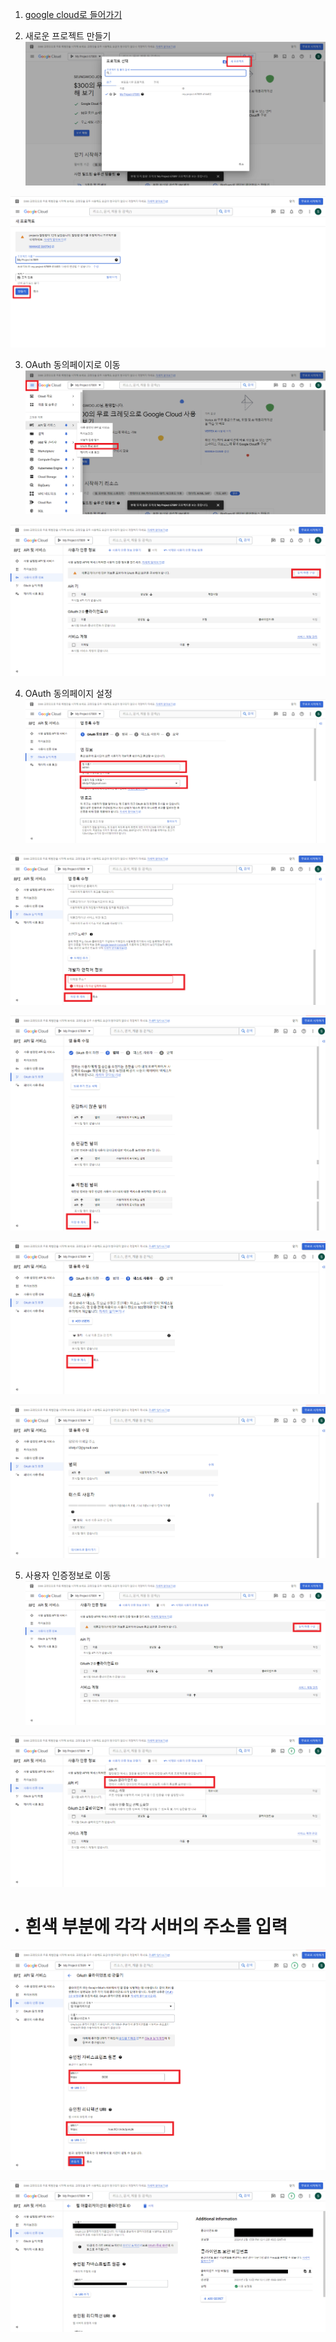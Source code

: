 1. [google cloud로 들어가기](https://console.cloud.google.com/)

2. 새로운 프로젝트 만들기
![2024-02-15 12 04 41.png](google_auth_img%2F2024-02-15%2012%2004%2041.png)

![2024-02-15 12 04 41 (2).png](google_auth_img%2F2024-02-15%2012%2004%2041%20%282%29.png)

3. OAuth 동의페이지로 이동
![2024-02-15 12 04 42.png](google_auth_img%2F2024-02-15%2012%2004%2042.png)

![2024-02-15 12 04 42 (2).png](google_auth_img%2F2024-02-15%2012%2004%2042%20%282%29.png)

4. OAuth 동의페이지 설정
![2024-02-15 12 04 42 (4).png](google_auth_img%2F2024-02-15%2012%2004%2042%20%284%29.png)

![2024-02-15 12 04 42 (5).png](google_auth_img%2F2024-02-15%2012%2004%2042%20%285%29.png)

![2024-02-15 12 04 42 (6).png](google_auth_img%2F2024-02-15%2012%2004%2042%20%286%29.png)

![2024-02-15 12 04 42 (7).png](google_auth_img%2F2024-02-15%2012%2004%2042%20%287%29.png)

![2024-02-15 12 04 42 (8).png](google_auth_img%2F2024-02-15%2012%2004%2042%20%288%29.png)

5. 사용자 인증정보로 이동
![2024-02-15 12 04 42 (2).png](google_auth_img%2F2024-02-15%2012%2004%2042%20%282%29.png)

![2024-02-15 12 04 42 (10).png](google_auth_img%2F2024-02-15%2012%2004%2042%20%2810%29.png)

- <h1><b>흰색 부분에 각각 서버의 주소를 입력</b></h1>
![2024-02-15 12 04 42 (11).png](google_auth_img%2F2024-02-15%2012%2004%2042%20%2811%29.png)

![2024-02-15 12 04 42 (12).png](google_auth_img%2F2024-02-15%2012%2004%2042%20%2812%29.png)

